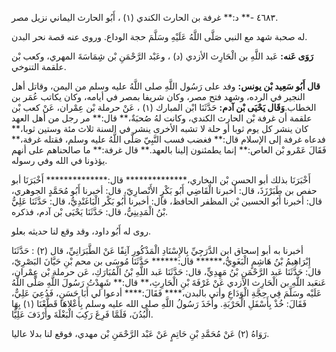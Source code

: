 ٤٦٨٣ -** د:** غرفة بن الحارث الكندي (١) ، أَبُو الحارث اليماني نزيل مصر.

له صحبة شهد مع النبي صَلَّى اللَّهُ عَلَيْهِ وسَلَّمَ حجة الوداع. وروى عنه قصة نحر البدن.

**رَوَى عَنه:** عَبد اللَّهِ بن الْحَارِث الأزدي (د) ، وعَبْد الرَّحْمَنِ بْن شِِمَاسَةَ المهري، وكعب بْن علقمة التنوخي.

**قال أَبُو سَعِيد بْن يونس:** وفد على رَسُول اللَّهِ صلى اللَّهُ عليه وسلم من اليمن، وقاتل أهل النجير في الرده، وشهد فتح مصر، وكان شريفا بمصر في أيامه، وكان يكاتب عُمَر بن الخطاب.**وَقَال يَحْيَى بْن آدم:** حَدَّثَنَا ابْن المبارك (١) ، عَنْ حرملة بْن عِمْران، عَنْ كعب بْن علقمة أن غرفة بْن الحارث الكندي، وكانت لهُ صُحبَةٌ،** قال:** مر رجل من أهل العهد كان ينشر كل يوم ثوبا أو حلة لا تشبه الأخرى ينشر في السنة ثلاث مئة وستين ثوبا،** فدعاه غرفة إلى الإسلام قال:** فغضب فسب النَّبِيّ صَلَّى اللَّهُ عليه وسلم، فقتله غرفة،** فَقَالَ عَمْرو بْن العاص:** إنما يطمئنون إلينا بالعهد.** قال غرفة:** ما صالحناهم على أنهم يؤذونا في الله وفي رسوله.

أَخْبَرَنَا بذلك أبو الحسن بْن البخاري،************** قال:************** أَخْبَرَنَا أبو حفص بن طَبَرْزَذَ، قال: أخبرنا الْقَاضِي أَبُو بَكْرٍ الأَنْصارِيّ، قال: أخبرنا أَبُو مُحَمَّدٍ الجوهري، قال: أخبرنا أَبُو الحسين بْن المظفر الحافظ، قال: أخبرنا أَبُو بَكْر الْبَاغَنْدِيُّ، قال: حَدَّثَنَا عَلِيُّ بْنُ الْمَدِينِيُّ، قال: حَدَّثَنَا يَحْيَى بْن آدم، فذكره.

روى له أَبُو داود، وقد وقع لنا حديثه بعلو.

أخبرنا به أبو إسحاق ابن الدَّرَجِيِّ بِالإِسْنَادِ الْمَذْكُورِ آنِفًا عَنْ الطَّبَرَانِيِّ، قال (٢) : حَدَّثَنَا إِبْرَاهِيمُ بْنُ هَاشِمٍ الْبَغَوِيُّ،****** قال:****** حَدَّثَنَا مُوسَى بن محم بْنِ حَيَّانَ البَصْرِيّ، قال: حَدَّثَنَا عَبد الرَّحْمَنِ بْنُ مَهِدِيٍّ، قال: حَدَّثَنَا عَبد اللَّهِ بْنُ الْمُبَارَكِ، عَن حرملة بْن عِمْران، عَنعَبد اللَّهِ بن الْحَارِث الأزدي عَنْ غَرْفَةَ بْنِ الْحَارِثِ،** قال:** شَهِدْتُ رَسُولَ اللَّهِ صَلَّى اللَّهُ عَلَيْه وسَلَّمَ فِي حِجَّةِ الْوَدَاعِ وأتي بالبدن،**** فَقَالَ:**** أدعوا لي أَبَا حَسَنٍ، فَدُعِيَ عَلِيٌّ، فَقَالَ: خُذْ بِأَسْفَلِ الْحَرْبَةِ. وأَخَذَ رَسُولُ اللَّهِ صلى الله عليه وسلم بِأَعْلاهَا قَطَّعْنَا (١) بِهَا الْبُدُنَ، فَلَمَّا فَرِغَ رَكِبَ الْبَغْلَةَ وأَرْدَفَ عَلِيًّا.

رَوَاهُ (٢) عَنْ مُحَمَّدِ بْنِ حَاتِمٍ عَنْ عَبْد الرَّحْمَنِ بْن مهدي، فوقع لنا بدلا عاليا.
